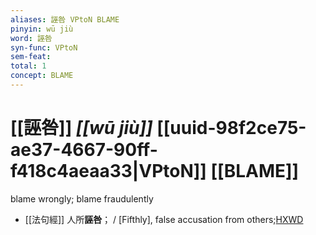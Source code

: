 ```yaml
---
aliases: 誣咎 VPtoN BLAME
pinyin: wū jiù
word: 誣咎
syn-func: VPtoN
sem-feat: 
total: 1
concept: BLAME 
---
```

# [[誣咎]] *[[wū jiù]]*  [[uuid-98f2ce75-ae37-4667-90ff-f418c4aeaa33|VPtoN]] [[BLAME]]
blame wrongly; blame fraudulently
 - [[法句經]] 人所**誣咎**； / [Fifthly], false accusation from others;[HXWD](https://hxwd.org/textview.html?location=KR6b0067_T_001-0565b.27)